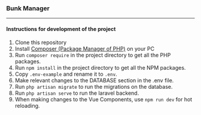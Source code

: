 ### Bunk Manager
---
#### Instructions for development of the project 
1. Clone this repository
2. Install [Composer (Package Manager of PHP)](https://getcomposer.org/download/) on your PC
3. Run ``composer require`` in the project directory to get all the PHP packages.
4. Run ``npm install`` in the project directory to get all the NPM packages.
5. Copy ``.env-example`` and rename it to ``.env``.
6. Make relevant changes to the DATABASE section in the .env file.
7. Run ``php artisan migrate`` to run the migrations on the database.
8. Run ``php artisan serve`` to run the laravel backend. 
9. When making changes to the Vue Components, use ``npm run dev`` for hot reloading.